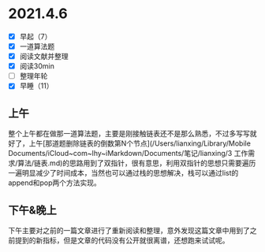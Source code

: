 # 2021.4.6

- [x] 早起（7）
- [x] 一道算法题
- [x] 阅读文献并整理
- [x] 阅读30min
- [ ] 整理年轮
- [x] 早睡（11）

## 上午

整个上午都在做那一道算法题，主要是刚接触链表还不是那么熟悉，不过多写写就好了，上午[那道题删除链表的倒数第N个节点](/Users/lianxing/Library/Mobile Documents/iCloud~com~lhy~iMarkdown/Documents/笔记/lianxing/3 工作需求/算法/链表.md)的思路用到了双指针，很有意思，利用双指针的思想只需要遍历一遍明显减少了时间成本，当然也可以通过栈的思想解决，栈可以通过list的append和pop两个方法实现。

## 下午&晚上

下午主要对之前的一篇文章进行了重新阅读和整理，意外发现这篇文章中用到了之前提到的新指标，但是文章的代码没有公开就很离谱，还想跑来试试呢。









